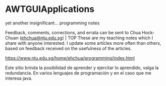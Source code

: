 # AWTGUIApplications
 yet another insignificant... programming notes

Feedback, comments, corrections, and errata can be sent to Chua Hock-Chuan (ehchua@ntu.edu.sg)   |  TOP
These are my teaching notes which I share with anyone interested. I update some articles more often than others, based on feedback received on the usefulness of the articles.

https://www.ntu.edu.sg/home/ehchua/programming/index.html

Este sitio brinda la posibilidad de aprender y ejercitar lo aprendido, valga la redundancia. En varios lenguajes de programación
y en el caso que me interesa java.
